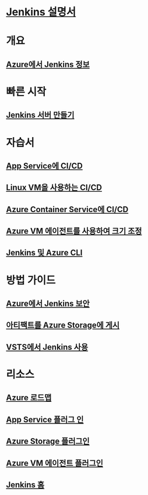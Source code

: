 # [Jenkins 설명서](index.md)
# 개요
## [Azure에서 Jenkins 정보](overview.md)
# 빠른 시작
## [Jenkins 서버 만들기](/azure/jenkins/install-jenkins-solution-template)
# 자습서
## [App Service에 CI/CD](/azure/jenkins/java-deploy-webapp-tutorial)
## [Linux VM을 사용하는 CI/CD](/azure/virtual-machines/linux/tutorial-jenkins-github-docker-cicd)
## [Azure Container Service에 CI/CD](/azure/container-service/container-service-kubernetes-jenkins)
## [Azure VM 에이전트를 사용하여 크기 조정](/azure/jenkins/jenkins-azure-vm-agents)
## [Jenkins 및 Azure CLI](/azure/jenkins/execute-cli-jenkins-pipeline)
# 방법 가이드
## [Azure에서 Jenkins 보안](https://jenkins.io/blog/2017/04/20/secure-jenkins-on-azure/)
## [아티팩트를 Azure Storage에 게시](/azure/storage/common/storage-java-jenkins-continuous-integration-solution)
## [VSTS에서 Jenkins 사용](https://www.visualstudio.com/en-us/docs/build/apps/jenkins/build-deploy-jenkins)
# 리소스
## [Azure 로드맵](https://azure.microsoft.com/roadmap/)
## [App Service 플러그 인](https://plugins.jenkins.io/azure-app-service)
## [Azure Storage 플러그인](https://plugins.jenkins.io/windows-azure-storage)
## [Azure VM 에이전트 플러그인](https://plugins.jenkins.io/azure-vm-agents)
## [Jenkins 홈](https://jenkins.io/)
